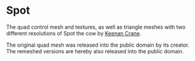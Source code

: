 # Spot

The quad control mesh and textures, as well as triangle meshes with two different resolutions of Spot the cow by [Keenan Crane](https://www.cs.cmu.edu/~kmcrane/Projects/ModelRepository/).

The original quad mesh was released into the public domain by its creator.
The remeshed versions are hereby also released into the public domain.

